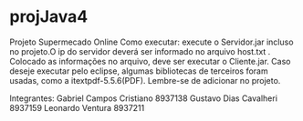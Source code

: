 # projJava4
Projeto Supermecado Online
Como executar: execute o Servidor.jar incluso no projeto.O ip do servidor deverá ser informado no arquivo host.txt . Colocado as informações no arquivo, deve ser executar o Cliente.jar. Caso deseje executar pelo eclipse, algumas bibliotecas de terceiros foram usadas, como a itextpdf-5.5.6(PDF). Lembre-se de adicionar no projeto.

Integrantes: Gabriel Campos Cristiano 8937138 Gustavo Dias Cavalheri 8937159 Leonardo Ventura 8937211